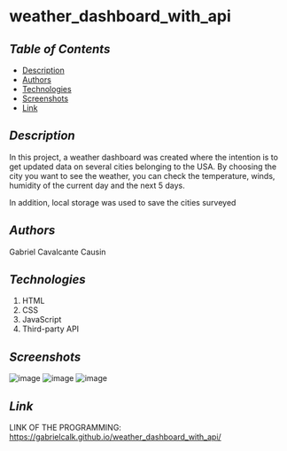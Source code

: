 # weather_dashboard_with_api

## *Table of Contents*
- [Description](#description)
- [Authors](#authors)
- [Technologies](#technologies)
- [Screenshots](#screenshots)
- [Link](#link)


## *Description*

In this project, a weather dashboard was created where the intention is to get updated data on several cities belonging to the USA. By choosing the city you want to see the weather, you can check the temperature, winds, humidity of the current day and the next 5 days.

In addition, local storage was used to save the cities surveyed


## *Authors*
Gabriel Cavalcante Causin



## *Technologies*
1) HTML
2) CSS
3) JavaScript
4) Third-party API


## *Screenshots*

![image](https://user-images.githubusercontent.com/89816900/135914246-93ba6165-ef25-4028-a641-c052d46b1c32.png)
![image](https://user-images.githubusercontent.com/89816900/135914276-06affeaf-f7bf-477b-bcf9-a43c2c8a2058.png)
![image](https://user-images.githubusercontent.com/89816900/135914294-0abead0d-7962-4303-9205-daaf3bdf6cec.png)



## *Link*
LINK OF THE PROGRAMMING: https://gabrielcalk.github.io/weather_dashboard_with_api/

